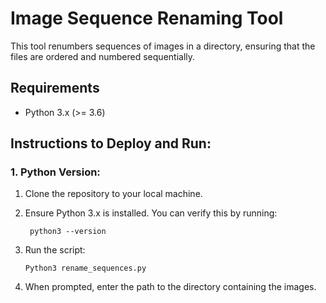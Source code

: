 # Image Sequence Renaming Tool
This tool renumbers sequences of images in a directory, ensuring that the files are ordered and numbered sequentially.
## Requirements
- Python 3.x (>= 3.6)
## Instructions to Deploy and Run:
### 1. Python Version:
1. Clone the repository to your local machine.
2. Ensure Python 3.x is installed. You can verify this by running:

        python3 --version

3. Run the script:

       Python3 rename_sequences.py
      
4. When prompted, enter the path to the directory containing the images.

